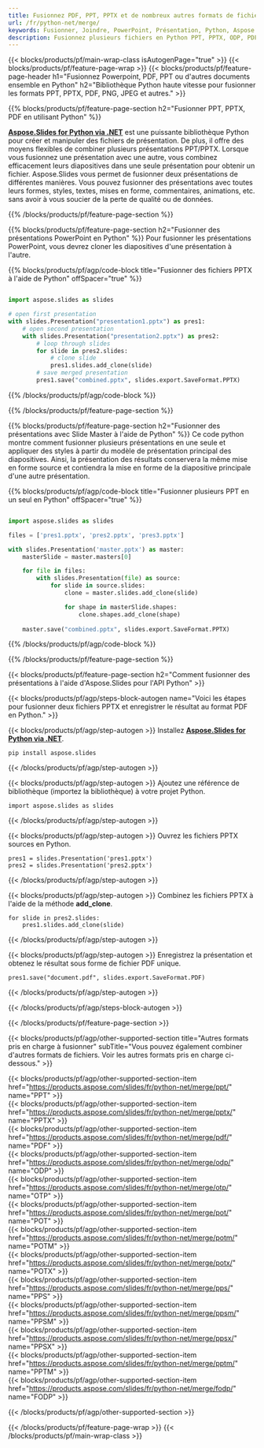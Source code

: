 ```yaml
---
title: Fusionnez PDF, PPT, PPTX et de nombreux autres formats de fichiers à l'aide de Python
url: /fr/python-net/merge/
keywords: Fusionner, Joindre, PowerPoint, Présentation, Python, Aspose
description: Fusionnez plusieurs fichiers en Python PPT, PPTX, ODP, PDF, PNG, JPG et bien d'autres.
---
```


{{< blocks/products/pf/main-wrap-class isAutogenPage="true" >}}
{{< blocks/products/pf/feature-page-wrap >}}
{{< blocks/products/pf/feature-page-header h1="Fusionnez Powerpoint, PDF, PPT ou d'autres documents ensemble en Python" h2="Bibliothèque Python haute vitesse pour fusionner les formats PPT, PPTX, PDF, PNG, JPEG et autres." >}}

{{% blocks/products/pf/feature-page-section h2="Fusionner PPT, PPTX, PDF en utilisant Python" %}}

[**Aspose.Slides for Python via .NET**](https://products.aspose.com/slides/fr/python-net/) est une puissante bibliothèque Python pour créer et manipuler des fichiers de présentation. De plus, il offre des moyens flexibles de combiner plusieurs présentations PPT/PPTX. Lorsque vous fusionnez une présentation avec une autre, vous combinez efficacement leurs diapositives dans une seule présentation pour obtenir un fichier. Aspose.Slides vous permet de fusionner deux présentations de différentes manières. Vous pouvez fusionner des présentations avec toutes leurs formes, styles, textes, mises en forme, commentaires, animations, etc. sans avoir à vous soucier de la perte de qualité ou de données.

{{% /blocks/products/pf/feature-page-section %}}

{{% blocks/products/pf/feature-page-section  h2="Fusionner des présentations PowerPoint en Python" %}}
Pour fusionner les présentations PowerPoint, vous devrez cloner les diapositives d'une présentation à l'autre.

{{% blocks/products/pf/agp/code-block title="Fusionner des fichiers PPTX à l'aide de Python" offSpacer="true" %}}

```python

import aspose.slides as slides

# open first presentation
with slides.Presentation("presentation1.pptx") as pres1:
    # open second presentation
    with slides.Presentation("presentation2.pptx") as pres2:
        # loop through slides
        for slide in pres2.slides:
            # clone slide
            pres1.slides.add_clone(slide)
        # save merged presentation
        pres1.save("combined.pptx", slides.export.SaveFormat.PPTX)
```


{{% /blocks/products/pf/agp/code-block %}}

{{% /blocks/products/pf/feature-page-section %}}

{{% blocks/products/pf/feature-page-section  h2="Fusionner des présentations avec Slide Master à l'aide de Python" %}}
Ce code python montre comment fusionner plusieurs présentations en une seule et appliquer des styles à partir du modèle de présentation principal des diapositives. Ainsi, la présentation des résultats conservera la même mise en forme source et contiendra la mise en forme de la diapositive principale d'une autre présentation.

{{% blocks/products/pf/agp/code-block title="Fusionner plusieurs PPT en un seul en Python" offSpacer="true" %}}

```python

import aspose.slides as slides

files = ['pres1.pptx', 'pres2.pptx', 'pres3.pptx']

with slides.Presentation('master.pptx') as master:
    masterSlide = master.masters[0]

    for file in files:
        with slides.Presentation(file) as source:
            for slide in source.slides:
                clone = master.slides.add_clone(slide)

                for shape in masterSlide.shapes:
                    clone.shapes.add_clone(shape)
    
    master.save("combined.pptx", slides.export.SaveFormat.PPTX)
```

{{% /blocks/products/pf/agp/code-block %}}

{{% /blocks/products/pf/feature-page-section %}}

{{< blocks/products/pf/feature-page-section  h2="Comment fusionner des présentations à l'aide d'Aspose.Slides pour l'API Python" >}}

{{< blocks/products/pf/agp/steps-block-autogen name="Voici les étapes pour fusionner deux fichiers PPTX et enregistrer le résultat au format PDF en Python." >}}

{{< blocks/products/pf/agp/step-autogen >}}
Installez [**Aspose.Slides for Python via .NET**](https://products.aspose.com/slides/fr/python-net/).
```
pip install aspose.slides
```
{{< /blocks/products/pf/agp/step-autogen >}}

{{< blocks/products/pf/agp/step-autogen >}}
Ajoutez une référence de bibliothèque (importez la bibliothèque) à votre projet Python.
```
import aspose.slides as slides
```
{{< /blocks/products/pf/agp/step-autogen >}}

{{< blocks/products/pf/agp/step-autogen >}}
Ouvrez les fichiers PPTX sources en Python.
```
pres1 = slides.Presentation('pres1.pptx')
pres2 = slides.Presentation('pres2.pptx')
```
{{< /blocks/products/pf/agp/step-autogen >}}

{{< blocks/products/pf/agp/step-autogen >}}
Combinez les fichiers PPTX à l'aide de la méthode **add_clone**.
```
for slide in pres2.slides:
    pres1.slides.add_clone(slide)
```
{{< /blocks/products/pf/agp/step-autogen >}}

{{< blocks/products/pf/agp/step-autogen >}}
Enregistrez la présentation et obtenez le résultat sous forme de fichier PDF unique.
```
pres1.save("document.pdf", slides.export.SaveFormat.PDF)
```

{{< /blocks/products/pf/agp/step-autogen >}}

{{< /blocks/products/pf/agp/steps-block-autogen >}}

{{< /blocks/products/pf/feature-page-section >}}

{{< blocks/products/pf/agp/other-supported-section title="Autres formats pris en charge à fusionner" subTitle="Vous pouvez également combiner d'autres formats de fichiers. Voir les autres formats pris en charge ci-dessous." >}}

{{< blocks/products/pf/agp/other-supported-section-item href="https://products.aspose.com/slides/fr/python-net/merge/ppt/" name="PPT" >}}  
{{< blocks/products/pf/agp/other-supported-section-item href="https://products.aspose.com/slides/fr/python-net/merge/pptx/" name="PPTX" >}}  
{{< blocks/products/pf/agp/other-supported-section-item href="https://products.aspose.com/slides/fr/python-net/merge/pdf/" name="PDF" >}}  
{{< blocks/products/pf/agp/other-supported-section-item href="https://products.aspose.com/slides/fr/python-net/merge/odp/" name="ODP" >}}  
{{< blocks/products/pf/agp/other-supported-section-item href="https://products.aspose.com/slides/fr/python-net/merge/otp/" name="OTP" >}}  
{{< blocks/products/pf/agp/other-supported-section-item href="https://products.aspose.com/slides/fr/python-net/merge/pot/" name="POT" >}}  
{{< blocks/products/pf/agp/other-supported-section-item href="https://products.aspose.com/slides/fr/python-net/merge/potm/" name="POTM" >}}  
{{< blocks/products/pf/agp/other-supported-section-item href="https://products.aspose.com/slides/fr/python-net/merge/potx/" name="POTX" >}}  
{{< blocks/products/pf/agp/other-supported-section-item href="https://products.aspose.com/slides/fr/python-net/merge/pps/" name="PPS" >}}  
{{< blocks/products/pf/agp/other-supported-section-item href="https://products.aspose.com/slides/fr/python-net/merge/ppsm/" name="PPSM" >}}  
{{< blocks/products/pf/agp/other-supported-section-item href="https://products.aspose.com/slides/fr/python-net/merge/ppsx/" name="PPSX" >}}  
{{< blocks/products/pf/agp/other-supported-section-item href="https://products.aspose.com/slides/fr/python-net/merge/pptm/" name="PPTM" >}}  
{{< blocks/products/pf/agp/other-supported-section-item href="https://products.aspose.com/slides/fr/python-net/merge/fodp/" name="FODP" >}}  


{{< /blocks/products/pf/agp/other-supported-section >}}

{{< /blocks/products/pf/feature-page-wrap >}}
{{< /blocks/products/pf/main-wrap-class >}}